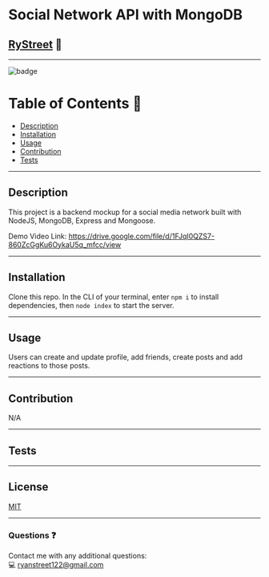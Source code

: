 # **Social Network API with MongoDB**

## [RyStreet](https://github.com/RyStreet) 👋
___
![badge](https://img.shields.io/badge/license-MIT-blue)<br />

 # Table of Contents 📒
  - [Description](#description)
  - [Installation](#installation)
  - [Usage](#usage)
  - [Contribution](#contribution)
  - [Tests](#tests)
___
  ## Description 
  This project is a backend mockup for a social media network built with NodeJS, MongoDB, Express and Mongoose.
  
 Demo Video Link: https://drive.google.com/file/d/1FJqI0QZS7-860ZcGgKu6OykaU5q_mfcc/view
___
  ## Installation 
  Clone this repo. In the CLI of your terminal, enter `npm i` to install dependencies, then `node index` to start the server.
___
  ## Usage 
  Users can create and update profile, add friends, create posts and add reactions to those posts.
___
  ## Contribution 
  N/A
___
  
  ## Tests  
  
  
___
  ## License 
[MIT](https://opensource.org/licenses/MIT)
___
  ### Questions ❓
  Contact me with any additional questions:
  <br />
  💻 ryanstreet122@gmail.com



